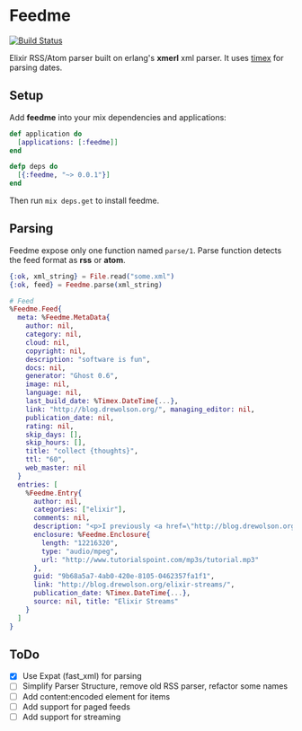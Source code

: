 Feedme
======
[![Build Status](https://travis-ci.org/umurgdk/elixir-feedme.svg?branch=master)](https://travis-ci.org/umurgdk/elixir-feedme)

Elixir RSS/Atom parser built on erlang's **xmerl** xml parser. It uses [timex](https://github.com/bitwalker/timex) for parsing dates.

## Setup

Add **feedme** into your mix dependencies and applications:

```elixir
def application do
  [applications: [:feedme]]
end

defp deps do
  [{:feedme, "~> 0.0.1"}]
end
```
Then run ```mix deps.get``` to install feedme.

## Parsing

Feedme expose only one function named ```parse/1```. Parse function detects the feed format as **rss** or **atom**.

```elixir
{:ok, xml_string} = File.read("some.xml")
{:ok, feed} = Feedme.parse(xml_string)

# Feed
%Feedme.Feed{
  meta: %Feedme.MetaData{
    author: nil,
    category: nil,
    cloud: nil,
    copyright: nil,
    description: "software is fun",
    docs: nil,
    generator: "Ghost 0.6",
    image: nil,
    language: nil,
    last_build_date: %Timex.DateTime{...},
    link: "http://blog.drewolson.org/", managing_editor: nil,
    publication_date: nil, 
    rating: nil,
    skip_days: [],
    skip_hours: [],
    title: "collect {thoughts}",
    ttl: "60",
    web_master: nil
  }
  entries: [
    %Feedme.Entry{
      author: nil,
      categories: ["elixir"],
      comments: nil,
      description: "<p>I previously <a href=\"http://blog.drewolson.org/the-value-of-explicitness/\">wrote</a> about explicitness in Elixir. One of my favorite ways the language embraces explicitness is in its distinction between eager and lazy operations on collections. Any time you use the <code>Enum</code> module, you're performing an eager operation. Your collection will be transformed/mapped/enumerated immediately. When you use</p>",
      enclosure: %Feedme.Enclosure{
        length: "12216320",
        type: "audio/mpeg",
        url: "http://www.tutorialspoint.com/mp3s/tutorial.mp3"
      },
      guid: "9b68a5a7-4ab0-420e-8105-0462357fa1f1",
      link: "http://blog.drewolson.org/elixir-streams/",
      publication_date: %Timex.DateTime{...},
      source: nil, title: "Elixir Streams"
    }
  ]
}
```

## ToDo

- [X] Use Expat (fast_xml) for parsing
- [ ] Simplify Parser Structure, remove old RSS parser, refactor some names
- [ ] Add content:encoded element for items
- [ ] Add support for paged feeds
- [ ] Add support for streaming

